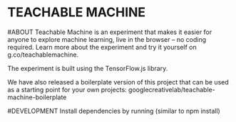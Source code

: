# TEACHABLE MACHINE
#ABOUT
Teachable Machine is an experiment that makes it easier for anyone to explore machine learning, live in the browser – no coding required. Learn more about the experiment and try it yourself on g.co/teachablemachine.

The experiment is built using the TensorFlow.js library.

We have also released a boilerplate version of this project that can be used as a starting point for your own projects: googlecreativelab/teachable-machine-boilerplate

#DEVELOPMENT
Install dependencies by running (similar to npm install)


